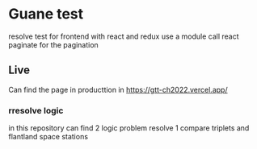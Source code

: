 # Guane test

resolve test for frontend with react and redux use a module call react paginate for the pagination 

## Live 

Can find the page in producttion in https://gtt-ch2022.vercel.app/

### rresolve logic 

in this repository can find 2 logic problem resolve  1 compare triplets and flantland space stations



